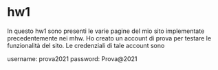 # hw1
  
 In questo hw1 sono presenti le varie pagine del mio sito implementate precedentemente nei mhw.
 Ho creato un account di prova per testare le funzionalità del sito. Le credenziali di tale account sono
 
 username: prova2021
 password: Prova@2021
 
 
